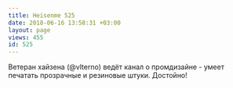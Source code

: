 ```yaml
---
title: Heisenme 525
date: 2018-06-16 13:58:31 +03:00
layout: page
views: 455
id: 525
---
```


Ветеран хайзена (@vlterno) ведёт канал о промдизайне - умеет печатать прозрачные и резиновые штуки. Достойно!


